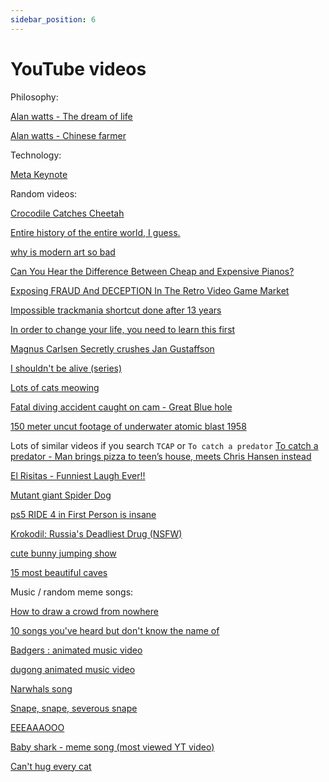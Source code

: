 ```yaml
---
sidebar_position: 6
---
```


# YouTube videos

Philosophy:

[Alan watts - The dream of life](https://www.youtube.com/watch?v=wU0PYcCsL6o)

[Alan watts - Chinese farmer](https://www.youtube.com/watch?v=byQrdnq7_H0)

Technology:

[Meta Keynote](https://www.youtube.com/watch?v=Uvufun6xer8)

Random videos:

[Crocodile Catches Cheetah](https://www.youtube.com/watch?v=A-8l-7guF84)

[Entire history of the entire world, I guess.](https://www.youtube.com/watch?v=xuCn8ux2gbs)

[why is modern art so bad](https://www.youtube.com/watch?v=lNI07egoefc)

[Can You Hear the Difference Between Cheap and Expensive Pianos?](https://www.youtube.com/watch?v=ApGXujZVWf4)

[Exposing FRAUD And DECEPTION In The Retro Video Game Market](https://www.youtube.com/watch?v=rvLFEh7V18A)

[Impossible trackmania shortcut done after 13 years](https://www.youtube.com/watch?v=_b67SC7Y4qA)

[In order to change your life, you need to learn this first](https://www.youtube.com/watch?v=wvWUpHv4AXs)

[Magnus Carlsen Secretly crushes Jan Gustaffson](https://www.youtube.com/watch?v=Ka5sh6hBvSI)

[I shouldn't be alive (series)](https://www.youtube.com/watch?v=5sB3bz_ZC4Q)

[Lots of cats meowing](https://www.youtube.com/watch?v=9EYZnSXEla0)

[Fatal diving accident caught on cam - Great Blue hole](https://www.youtube.com/watch?v=cRj0lymMMGs)

[150 meter uncut footage of underwater atomic blast 1958](https://www.youtube.com/watch?v=ydWLkyMRfaU)

Lots of similar videos if you search `TCAP` or `To catch a predator`
[To catch a predator - Man brings pizza to teen’s house, meets Chris Hansen instead](https://www.youtube.com/watch?v=zJIlftta6fk)

[El Risitas - Funniest Laugh Ever!!](https://www.youtube.com/watch?v=Fkk9DI-8el4)

[Mutant giant Spider Dog](https://www.youtube.com/watch?v=YoB8t0B4jx4)

[ps5 RIDE 4 in First Person is insane](https://www.youtube.com/watch?v=S3DEM6XDDTk)

[Krokodil: Russia's Deadliest Drug (NSFW)](https://www.youtube.com/watch?v=JsUH8llvTZo)

[cute bunny jumping show](https://www.youtube.com/watch?v=qM9YWm6T_hc)

[15 most beautiful caves](https://www.youtube.com/watch?v=gMUvVCCeLIM)


Music / random meme songs:

[How to draw a crowd from nowhere](https://www.youtube.com/watch?v=awX9XkPG5oY)

[10 songs you've heard but don't know the name of](https://www.youtube.com/watch?v=1u9XBhI0d9s)

[Badgers : animated music video](https://www.youtube.com/watch?v=EIyixC9NsLI)

[dugong animated music video](https://www.youtube.com/watch?v=YXm1ICO8Nec)

[Narwhals song](https://www.youtube.com/watch?v=ykwqXuMPsoc)

[Snape, snape, severous snape](https://www.youtube.com/watch?v=Tx1XIm6q4r4)

[EEEAAAOOO](https://www.youtube.com/watch?v=v1K4EAXe2oo)

[Baby shark - meme song (most viewed YT video)](https://www.youtube.com/watch?v=XqZsoesa55w)

[Can't hug every cat](https://www.youtube.com/watch?v=sP4NMoJcFd4)



